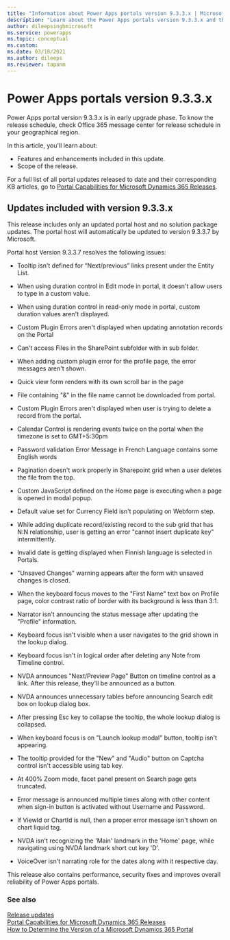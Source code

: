 ```yaml
---
title: "Information about Power Apps portals version 9.3.3.x | MicrosoftDocs"
description: "Learn about the Power Apps portals version 9.3.3.x and the changes."
author: dileepsinghmicrosoft
ms.service: powerapps
ms.topic: conceptual
ms.custom: 
ms.date: 03/18/2021
ms.author: dileeps
ms.reviewer: tapanm
---
```


# Power Apps portals version 9.3.3.x

Power Apps portal version 9.3.3.x is in early upgrade phase. To know the release schedule, check Office 365 message center for release schedule in your geographical region.

In this article, you'll learn about:

- Features and enhancements included in this update.
- Scope of the release.

For a full list of all portal updates released to date and their corresponding KB articles, go to [Portal Capabilities for Microsoft Dynamics 365 Releases](https://support.microsoft.com/topic/portal-capabilities-for-microsoft-dynamics-365-releases-81f5fcc9-ef72-8b2e-5b4b-29e9840fb5c4).

## Updates included with version 9.3.3.x

This release includes only an updated portal host and no solution package
updates. The portal host will automatically be updated to version 9.3.3.7 by
Microsoft.

Portal host Version 9.3.3.7 resolves the following issues:

-   Tooltip isn't defined for “Next/previous” links present under the Entity
    List.

-   When using duration control in Edit mode in portal, it doesn't allow users
    to type in a custom value.

-   When using duration control in read-only mode in portal, custom duration
    values aren't displayed.

-   Custom Plugin Errors aren't displayed when updating annotation records on
    the Portal

-   Can't access Files in the SharePoint subfolder with in sub folder.

-   When adding custom plugin error for the profile page, the error messages aren't shown.

-   Quick view form renders with its own scroll bar in the page

-   File containing "&" in the file name cannot be downloaded from portal.

-   Custom Plugin Errors aren't displayed when user is trying to delete a
    record from the portal.

-   Calendar Control is rendering events twice on the portal when the timezone
    is set to GMT+5:30pm

-   Password validation Error Message in French Language contains some English
    words

-   Pagination doesn't work properly in Sharepoint grid when a user deletes the
    file from the top.

-   Custom JavaScript defined on the Home page is executing when a page is
    opened in modal popup.

-   Default value set for Currency Field isn't populating on Webform step.

-   While adding duplicate record/existing record to the sub grid that has N:N
    relationship, user is getting an error "cannot insert duplicate key"
    intermittently.

-   Invalid date is getting displayed when Finnish language is selected in
    Portals.

-   "Unsaved Changes" warning appears after the form with unsaved changes is
    closed.

-   When the keyboard focus moves to the "First Name" text box on Profile page,
    color contrast ratio of border with its background is less than 3:1.

-   Narrator isn't announcing the status message after updating the "Profile"
    information.

-   Keyboard focus isn't visible when a user navigates to the grid shown in the
    lookup dialog.

-   Keyboard focus isn't in logical order after deleting any Note from Timeline
    control.

-   NVDA announces "Next/Preview Page" Button on timeline control as a link.
    After this release, they'll be announced as a button.

-   NVDA announces unnecessary tables before announcing Search edit box on
    lookup dialog box.

-   After pressing Esc key to collapse the tooltip, the whole lookup dialog is
    collapsed.

-   When keyboard focus is on "Launch lookup modal" button, tooltip isn't
    appearing.

-   The tooltip provided for the "New" and "Audio" button on Captcha control isn't accessible using tab key.

-   At 400% Zoom mode, facet panel present on Search page gets truncated.

-   Error message is announced multiple times along with other content when sign-in button is activated without Username and Password.

-   If ViewId or ChartId is null, then a proper error message isn't shown on
    chart liquid tag.

-   NVDA isn't recognizing the 'Main' landmark in the 'Home' page, while
    navigating using NVDA landmark short cut key 'D'.

-   VoiceOver isn't narrating role for the dates along with it respective day.

This release also contains performance, security fixes and improves overall
reliability of Power Apps portals.

### See also

[Release updates](release-updates.md) <br>
[Portal Capabilities for Microsoft Dynamics 365 Releases](https://support.microsoft.com/topic/portal-capabilities-for-microsoft-dynamics-365-releases-81f5fcc9-ef72-8b2e-5b4b-29e9840fb5c4) <br>
[How to Determine the Version of a Microsoft Dynamics 365 Portal](https://support.microsoft.com/topic/how-to-determine-the-version-of-a-microsoft-dynamics-365-portal-d2400fdc-b1dd-597b-feab-87abc805325e)

